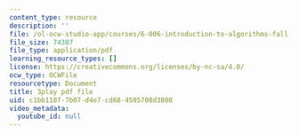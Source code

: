 ```yaml
---
content_type: resource
description: ''
file: /ol-ocw-studio-app/courses/6-006-introduction-to-algorithms-fall-2011/c1bb118f7b07d4e7cd684505708d3808_FNeL18KsWPc.pdf
file_size: 74307
file_type: application/pdf
learning_resource_types: []
license: https://creativecommons.org/licenses/by-nc-sa/4.0/
ocw_type: OCWFile
resourcetype: Document
title: 3play pdf file
uid: c1bb118f-7b07-d4e7-cd68-4505708d3808
video_metadata:
  youtube_id: null
---
```

